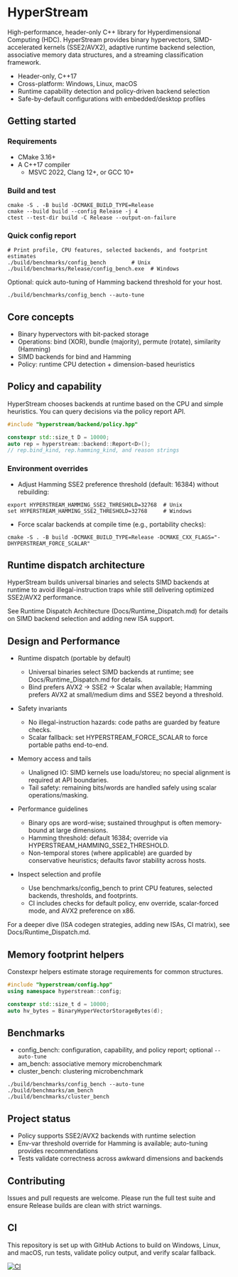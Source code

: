 # HyperStream

High-performance, header-only C++ library for Hyperdimensional Computing (HDC). HyperStream provides binary hypervectors, SIMD-accelerated kernels (SSE2/AVX2), adaptive runtime backend selection, associative memory data structures, and a streaming classification framework.

- Header-only, C++17
- Cross-platform: Windows, Linux, macOS
- Runtime capability detection and policy-driven backend selection
- Safe-by-default configurations with embedded/desktop profiles

## Getting started

### Requirements
- CMake 3.16+
- A C++17 compiler
  - MSVC 2022, Clang 12+, or GCC 10+

### Build and test

```text
cmake -S . -B build -DCMAKE_BUILD_TYPE=Release
cmake --build build --config Release -j 4
ctest --test-dir build -C Release --output-on-failure
```

### Quick config report

```text
# Print profile, CPU features, selected backends, and footprint estimates
./build/benchmarks/config_bench        # Unix
./build/benchmarks/Release/config_bench.exe  # Windows
```

Optional: quick auto-tuning of Hamming backend threshold for your host.

```text
./build/benchmarks/config_bench --auto-tune
```

## Core concepts

- Binary hypervectors with bit-packed storage
- Operations: bind (XOR), bundle (majority), permute (rotate), similarity (Hamming)
- SIMD backends for bind and Hamming
- Policy: runtime CPU detection + dimension-based heuristics

## Policy and capability

HyperStream chooses backends at runtime based on the CPU and simple heuristics. You can query decisions via the policy report API.

```cpp
#include "hyperstream/backend/policy.hpp"

constexpr std::size_t D = 10000;
auto rep = hyperstream::backend::Report<D>();
// rep.bind_kind, rep.hamming_kind, and reason strings
```

### Environment overrides

- Adjust Hamming SSE2 preference threshold (default: 16384) without rebuilding:

```text
export HYPERSTREAM_HAMMING_SSE2_THRESHOLD=32768  # Unix
set HYPERSTREAM_HAMMING_SSE2_THRESHOLD=32768     # Windows
```

- Force scalar backends at compile time (e.g., portability checks):

```text
cmake -S . -B build -DCMAKE_BUILD_TYPE=Release -DCMAKE_CXX_FLAGS="-DHYPERSTREAM_FORCE_SCALAR"
```

## Runtime dispatch architecture

HyperStream builds universal binaries and selects SIMD backends at runtime to avoid illegal-instruction traps while still delivering optimized SSE2/AVX2 performance.

See Runtime Dispatch Architecture (Docs/Runtime_Dispatch.md) for details on SIMD backend selection and adding new ISA support.

## Design and Performance

- Runtime dispatch (portable by default)
  - Universal binaries select SIMD backends at runtime; see Docs/Runtime_Dispatch.md for details.
  - Bind prefers AVX2 → SSE2 → Scalar when available; Hamming prefers AVX2 at small/medium dims and SSE2 beyond a threshold.

- Safety invariants
  - No illegal-instruction hazards: code paths are guarded by feature checks.
  - Scalar fallback: set HYPERSTREAM_FORCE_SCALAR to force portable paths end-to-end.

- Memory access and tails
  - Unaligned IO: SIMD kernels use loadu/storeu; no special alignment is required at API boundaries.
  - Tail safety: remaining bits/words are handled safely using scalar operations/masking.

- Performance guidelines
  - Binary ops are word-wise; sustained throughput is often memory-bound at large dimensions.
  - Hamming threshold: default 16384; override via HYPERSTREAM_HAMMING_SSE2_THRESHOLD.
  - Non-temporal stores (where applicable) are guarded by conservative heuristics; defaults favor stability across hosts.

- Inspect selection and profile
  - Use benchmarks/config_bench to print CPU features, selected backends, thresholds, and footprints.
  - CI includes checks for default policy, env override, scalar-forced mode, and AVX2 preference on x86.

For a deeper dive (ISA codegen strategies, adding new ISAs, CI matrix), see Docs/Runtime_Dispatch.md.

## Memory footprint helpers

Constexpr helpers estimate storage requirements for common structures.

```cpp
#include "hyperstream/config.hpp"
using namespace hyperstream::config;

constexpr std::size_t d = 10000;
auto hv_bytes = BinaryHyperVectorStorageBytes(d);
```

## Benchmarks

- config_bench: configuration, capability, and policy report; optional `--auto-tune`
- am_bench: associative memory microbenchmark
- cluster_bench: clustering microbenchmark

```text
./build/benchmarks/config_bench --auto-tune
./build/benchmarks/am_bench
./build/benchmarks/cluster_bench
```

## Project status

- Policy supports SSE2/AVX2 backends with runtime selection
- Env-var threshold override for Hamming is available; auto-tuning provides recommendations
- Tests validate correctness across awkward dimensions and backends

## Contributing

Issues and pull requests are welcome. Please run the full test suite and ensure Release builds are clean with strict warnings.

## CI

This repository is set up with GitHub Actions to build on Windows, Linux, and macOS, run tests, validate policy output, and verify scalar fallback.

[![CI](https://github.com/ziXnOrg/HyperStream/actions/workflows/ci.yml/badge.svg)](https://github.com/ziXnOrg/HyperStream/actions/workflows/ci.yml)

